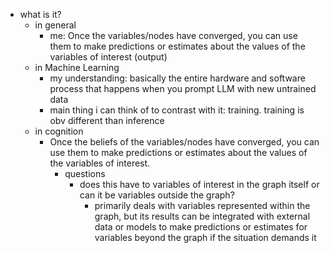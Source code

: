   * what is it?
    * in general
      * me: Once the variables/nodes have converged, you can use them to make predictions or estimates about the values of the variables of interest (output)
    * in Machine Learning
      * my understanding: basically the entire hardware and software process that happens when you prompt LLM with new untrained data
      * main thing i can think of to contrast with it: training. training is obv different than inference
    * in cognition
      * Once the beliefs of the variables/nodes have converged, you can use them to make predictions or estimates about the values of the variables of interest.
        * questions
          * does this have to variables of interest in the graph itself or can it be variables outside the graph?
            * primarily deals with variables represented within the graph, but its results can be integrated with external data or models to make predictions or estimates for variables beyond the graph if the situation demands it